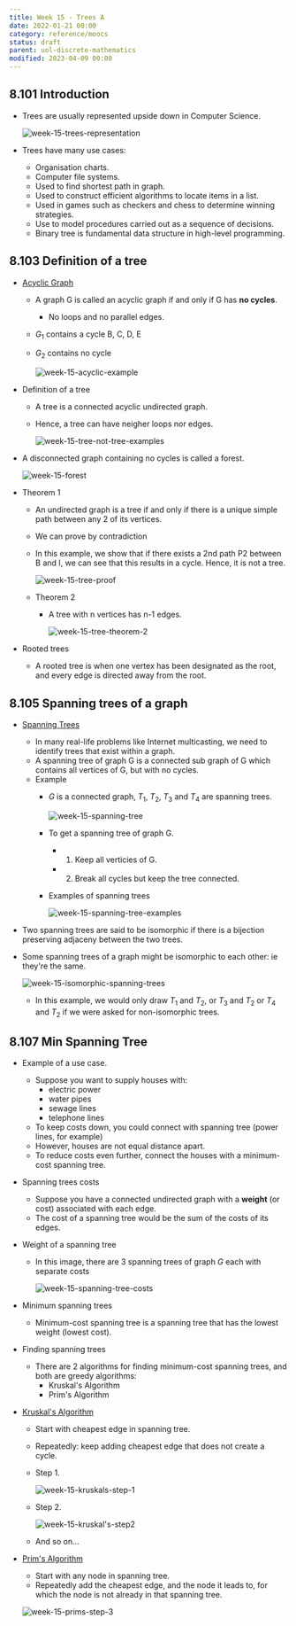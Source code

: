 ```yaml
---
title: Week 15 - Trees A
date: 2022-01-21 00:00
category: reference/moocs
status: draft
parent: uol-discrete-mathematics
modified: 2023-04-09 00:00
---
```


## 8.101 Introduction

* Trees are usually represented upside down in Computer Science.

    ![week-15-trees-representation](../../../../_media/week-15-trees-representation.png)

* Trees have many use cases:
    * Organisation charts.
    * Computer file systems.
    * Used to find shortest path in graph.
    * Used to construct efficient algorithms to locate items in a list.
    * Used in games such as checkers and chess to determine winning strategies.
    * Use to model procedures carried out as a sequence of decisions.
    * Binary tree is fundamental data structure in high-level programming.

## 8.103 Definition of a tree

* [Acyclic Graph](permanent/acyclic-graph.md)
    * A graph G is called an acyclic graph if and only if G has **no cycles**.
        * No loops and no parallel edges.
    * $G_1$ contains a cycle B, C, D, E
    * $G_2$ contains no cycle

      ![week-15-acyclic-example](../../../../_media/week-15-acyclic-example.png)

* Definition of a tree
    * A tree is a connected acyclic undirected graph.
    * Hence, a tree can have neigher loops nor edges.

      ![week-15-tree-not-tree-examples](../../../../_media/week-15-tree-not-tree-examples.png)

* A disconnected graph containing no cycles is called a forest.

  ![week-15-forest](../../../../_media/week-15-forest.png)

* Theorem 1
    * An undirected graph is a tree if and only if there is a unique simple path between any 2 of its vertices.
    * We can prove by contradiction
    * In this example, we show that if there exists a 2nd path P2 between B and I, we can see that this results in a cycle. Hence, it is not a tree.

      ![week-15-tree-proof](../../../../_media/week-15-tree-proof.png)

  * Theorem 2
      * A tree with n vertices has n-1 edges.

        ![week-15-tree-theorem-2](../../../../_media/week-15-tree-theorem-2.png)

* Rooted trees
    * A rooted tree is when one vertex has been designated as the root, and every edge is directed away from the root.

## 8.105 Spanning trees of a graph

* [Spanning Trees](permanent/spanning-trees.md)
    * In many real-life problems like Internet multicasting, we need to identify trees that exist within a graph.
    * A spanning tree of graph G is a connected sub graph of G which contains all vertices of G, but with no cycles.
    * Example
        * $G$ is a connected graph, $T_1$, $T_2$, $T_3$ and $T_4$ are spanning trees.

          ![week-15-spanning-tree](../../../../_media/week-15-spanning-tree.png)

      * To get a spanning tree of graph G.
          * 1. Keep all verticies of G.
          * 2. Break all cycles but keep the tree connected.
      * Examples of spanning trees

        ![week-15-spanning-tree-examples](../../../../_media/week-15-spanning-tree-examples.png)

* Two spanning trees are said to be isomorphic if there is a bijection preserving adjaceny between the two trees.
* Some spanning trees of a graph might be isomorphic to each other: ie they're the same.

  ![week-15-isomorphic-spanning-trees](../../../../_media/week-15-isomorphic-spanning-trees.png)

    * In this example, we would only draw $T_1$ and $T_2$, or $T_3$ and $T_2$ or $T_4$ and $T_2$ if we were asked for non-isomorphic trees.

## 8.107 Min Spanning Tree

* Example of a use case.
    * Suppose you want to supply houses with:
        * electric power
        * water pipes
        * sewage lines
        * telephone lines
    * To keep costs down, you could connect with spanning tree (power lines, for example)
    * However, houses are not equal distance apart.
    * To reduce costs even further, connect the houses with a minimum-cost spanning tree.
* Spanning trees costs
    * Suppose you have a connected undirected graph with a **weight** (or cost) associated with each edge.
    * The cost of a spanning tree would be the sum of the costs of its edges.
* Weight of a spanning tree
    * In this image, there are 3 spanning trees of graph $G$ each with separate costs

      ![week-15-spanning-tree-costs](../../../../_media/week-15-spanning-tree-costs.png)

* Minimum spanning trees
    * Minimum-cost spanning tree is a spanning tree that has the lowest weight (lowest cost).
* Finding spanning trees
    * There are 2 algorithms for finding minimum-cost spanning trees, and both are greedy algorithms:
        * Kruskal's Algorithm
        * Prim's Algorithm

* [Kruskal's Algorithm](permanent/kruskals-algorithm.md)
    * Start with cheapest edge in spanning tree.
    * Repeatedly: keep adding cheapest edge that does not create a cycle.
    * Step 1.

      ![week-15-kruskals-step-1](../../../../_media/week-15-kruskals-step-1.png)

    * Step 2.

      ![week-15-kruskal's-step2](../../../../_media/week-15-kruskal's-step2.png)

    * And so on...

* [Prim's Algorithm](permanent/prims-algorithm.md)
    * Start with any node in spanning tree.
    * Repeatedly add the cheapest edge, and the node it leads to, for which the node is not already in that spanning tree.

    ![week-15-prims-step-3](../../../../_media/week-15-prims-step-3.png)
